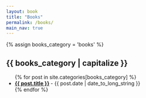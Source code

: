 ```yaml
---
layout: book
title: "Books"
permalink: /books/
main_nav: true
---
```


{% assign books_category = 'books' %}
<h2 id="books">{{ books_category | capitalize }}</h2>

<ul class="posts-list">
  {% for post in site.categories[books_category] %}
    <li>
      <strong>
        <a href="{{ post.url | prepend: site.baseurl }}">{{ post.title }}</a>
      </strong>
      <span class="post-date">- {{ post.date | date_to_long_string }}</span>
    </li>
  {% endfor %}
</ul>
<br>
